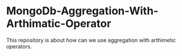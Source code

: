# MongoDb-Aggregation-With-Arthimatic-Operator
This repository is about how can we use aggregation with arthimetic operators.
